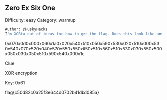 ## **Zero Ex Six One**

Difficulty: easy
Category: warmup

```bash
Author: @HuskyHacks
I'm XORta out of ideas for how to get the flag. Does this look like anything to you?
```

0x070x0d0x000x060x1a0x020x540x510x050x590x530x020x510x000x530x540x070x520x040x570x550x550x050x510x560x510x530x030x550x500x050x030x050x510x590x540x000x1c

Clue

XOR encryption

Key: 0x61

flag{c50d82c0a25f3e644d0702b41dbd085a}

